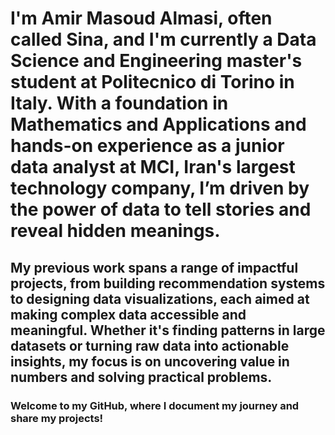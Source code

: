 # I'm Amir Masoud Almasi, often called Sina, and I'm currently a Data Science and Engineering master's student at Politecnico di Torino in Italy. With a foundation in Mathematics and Applications and hands-on experience as a junior data analyst at MCI, Iran's largest technology company, I’m driven by the power of data to tell stories and reveal hidden meanings. 

## My previous work spans a range of impactful projects, from building recommendation systems to designing data visualizations, each aimed at making complex data accessible and meaningful. Whether it's finding patterns in large datasets or turning raw data into actionable insights, my focus is on uncovering value in numbers and solving practical problems. 

### Welcome to my GitHub, where I document my journey and share my projects!

